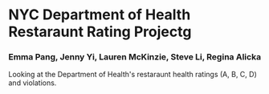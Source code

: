 # NYC Department of Health Restaraunt Rating Projectg
### Emma Pang, Jenny Yi, Lauren McKinzie, Steve Li, Regina Alicka

Looking at the Department of Health's restaraunt health ratings (A, B, C, D) and violations.

